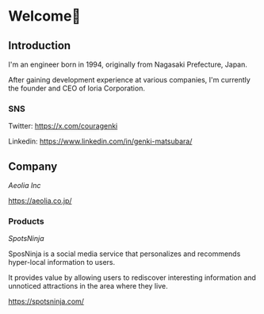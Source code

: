 # Welcome👋

## Introduction
I'm an engineer born in 1994, originally from Nagasaki Prefecture, Japan.

After gaining development experience at various companies, I'm currently the founder and CEO of Ioria Corporation.

### SNS
Twitter: https://x.com/couragenki

Linkedin: https://www.linkedin.com/in/genki-matsubara/

## Company
*Aeolia Inc*

https://aeolia.co.jp/

### Products
*SpotsNinja*

SposNinja is a social media service that personalizes and recommends hyper-local information to users.

It provides value by allowing users to rediscover interesting information and unnoticed attractions in the area where they live.

https://spotsninja.com/

